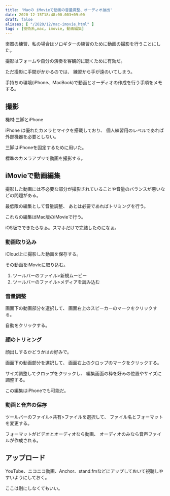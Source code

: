 ```yaml
---
title: 'Macの iMovieで動画の音量調整、オーディオ抽出'
date: 2020-12-15T18:48:00.003+09:00
draft: false
aliases: [ "/2020/12/mac-imovie.html" ]
tags : [技術系,mac, imovie, 動画編集]
---
```


楽器の練習、私の場合はソロギターの練習のために動画の撮影を行うことにした。

撮影はフォームや自分の演奏を客観的に聴くために有効だ。

ただ撮影に手間がかかるのでは、 練習から手が遠のいてしまう。

手持ちの環境(iPhone、MacBook)で動画とオーディオの作成を行う手順をメモする。



## 撮影[](#撮影 "撮影")


機材:三脚とiPhone

iPhone は優れたカメラとマイクを搭載しており、 個人練習用のレベルであれば外部機器を必要としない。

三脚はiPhoneを固定するために用いた。

標準のカメラアプリで動画を撮影する。

## iMovieで動画編集[](#iMovieで動画編集 "iMovieで動画編集")


撮影した動画には不必要な部分が撮影されていることや音量のバランスが悪いなどの問題がある。

最低限の編集として音量調整、 あとは必要であればトリミングを行う。

これらの編集はMac版のiMovieで行う。

iOS版でできたらなぁ。スマホだけで完結したのになぁ。

### 動画取り込み[](#動画取り込み "動画取り込み")

iCloud上に撮影した動画を保存する。

その動画をiMovieに取り込む。

1.  ツールバーのファイル>新規ムービー
2.  ツールバーのファイル>メディアを読み込む

### 音量調整[](#音量調整 "音量調整")

画面下の動画部分を選択して、 画面右上のスピーカーのマークをクリックする。

自動をクリックする。

### 顔のトリミング[](#顔のトリミング "顔のトリミング")

顔出しするかどうかはお好みで。

画面下の動画部分を選択して、 画面右上のクロップのマークをクリックする。

サイズ調整してクロップをクリックし、 編集画面の枠を好みの位置やサイズに調整する。

この編集はiPhoneでも可能だ。

### 動画と音声の保存[](#動画と音声の保存 "動画と音声の保存")

ツールバーのファイル>共有>ファイルを選択して、 ファイル名とフォーマットを変更する。

フォーマットがビデオとオーディオなら動画、 オーディオのみなら音声ファイルが作成される。

## アップロード[](#アップロード "アップロード")


YouTube、ニコニコ動画、Anchor、stand.fmなどにアップしておいて視聴しやすいようにしておく。

ここは別にしなくてもいい。
